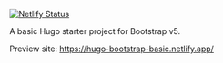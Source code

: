 [![Netlify Status](https://api.netlify.com/api/v1/badges/272253c1-4f4f-4b6f-b95d-c15e3f496a99/deploy-status)](https://app.netlify.com/sites/hugo-bootstrap-basic/deploys)

A basic Hugo starter project for Bootstrap v5.

Preview site: https://hugo-bootstrap-basic.netlify.app/
